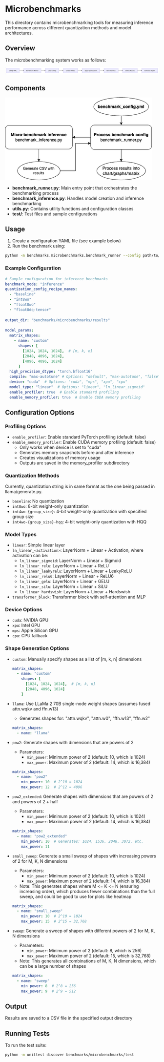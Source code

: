 # Microbenchmarks

This directory contains microbenchmarking tools for measuring inference performance across different quantization methods and model architectures.

## Overview

The microbenchmarking system works as follows:

![Microbenchmarks Process Flow](../../docs/static/microbenchmarking_process_diagram.png)

## Components

![Microbenchmarks Flow](../../docs/static/microbenchmarks_code_flow_diagram.png)

- **benchmark_runner.py**: Main entry point that orchestrates the benchmarking process
- **benchmark_inference.py**: Handles model creation and inference benchmarking
- **utils.py**: Contains utility functions and configuration classes
- **test\/**: Test files and sample configurations

## Usage

1. Create a configuration YAML file (see example below)
2. Run the benchmark using:

```bash
python -m benchmarks.microbenchmarks.benchmark_runner --config path/to/config.yml
```

### Example Configuration

```yaml
# Sample configuration for inference benchmarks
benchmark_mode: "inference"
quantization_config_recipe_names:
  - "baseline"
  - "int8wo"
  - "float8wo"
  - "float8dq-tensor"

output_dir: "benchmarks/microbenchmarks/results"

model_params:
  matrix_shapes:
    - name: "custom"
      shapes: [
        [1024, 1024, 1024],  # [m, k, n]
        [2048, 4096, 1024],
        [4096, 4096, 1024]
      ]
  high_precision_dtype: "torch.bfloat16"
  compile: "max-autotune" # Options: "default", "max-autotune", "false"
  device: "cuda"  # Options: "cuda", "mps", "xpu", "cpu"
  model_type: "linear"  # Options: "linear", "ln_linear_sigmoid"
  enable_profiler: true  # Enable standard profiling
  enable_memory_profiler: true  # Enable CUDA memory profiling
```

## Configuration Options

### Profiling Options
- `enable_profiler`: Enable standard PyTorch profiling (default: false)
- `enable_memory_profiler`: Enable CUDA memory profiling (default: false)
  - Only works when device is set to "cuda"
  - Generates memory snapshots before and after inference
  - Creates visualizations of memory usage
  - Outputs are saved in the memory_profiler subdirectory

### Quantization Methods
Currently, quantization string is in same format as the one being passed in llama/generate.py.
- `baseline`: No quantization
- `int8wo`: 8-bit weight-only quantization
- `int4wo-{group_size}`: 4-bit weight-only quantization with specified group size
- `int4wo-{group_size}-hqq`: 4-bit weight-only quantization with HQQ

### Model Types
- `linear`: Simple linear layer
- `ln_linear_<activation>`: LayerNorm + Linear + Activation, where activation can be:
  - `ln_linear_sigmoid`: LayerNorm + Linear + Sigmoid
  - `ln_linear_relu`: LayerNorm + Linear + ReLU
  - `ln_linear_leakyrelu`: LayerNorm + Linear + LeakyReLU
  - `ln_linear_relu6`: LayerNorm + Linear + ReLU6
  - `ln_linear_gelu`: LayerNorm + Linear + GELU
  - `ln_linear_silu`: LayerNorm + Linear + SiLU
  - `ln_linear_hardswish`: LayerNorm + Linear + Hardswish
- `transformer_block`: Transformer block with self-attention and MLP

### Device Options
- `cuda`: NVIDIA GPU
- `xpu`: Intel GPU
- `mps`: Apple Silicon GPU
- `cpu`: CPU fallback

### Shape Generation Options
- `custom`: Manually specify shapes as a list of [m, k, n] dimensions
  ```yaml
  matrix_shapes:
    - name: "custom"
      shapes: [
        [1024, 1024, 1024],  # [m, k, n]
        [2048, 4096, 1024]
      ]
  ```

- `llama`: Use LLaMa 2 70B single-node weight shapes (assumes fused attn.wqkv and ffn.w13)
  - Generates shapes for: "attn.wqkv", "attn.w0", "ffn.w13", "ffn.w2"
  ```yaml
  matrix_shapes:
    - name: "llama"
  ```

- `pow2`: Generate shapes with dimensions that are powers of 2
  - Parameters:
    - `min_power`: Minimum power of 2 (default: 10, which is 1024)
    - `max_power`: Maximum power of 2 (default: 14, which is 16,384)
  ```yaml
  matrix_shapes:
    - name: "pow2"
      min_power: 10  # 2^10 = 1024
      max_power: 12  # 2^12 = 4096
  ```

- `pow2_extended`: Generate shapes with dimensions that are powers of 2 and powers of 2 + half
  - Parameters:
    - `min_power`: Minimum power of 2 (default: 10, which is 1024)
    - `max_power`: Maximum power of 2 (default: 14, which is 16,384)
  ```yaml
  matrix_shapes:
    - name: "pow2_extended"
      min_power: 10  # Generates: 1024, 1536, 2048, 3072, etc.
      max_power: 11
  ```

- `small_sweep`: Generate a small sweep of shapes with increasing powers of 2 for M, K, N dimensions
  - Parameters:
    - `min_power`: Minimum power of 2 (default: 10, which is 1024)
    - `max_power`: Maximum power of 2 (default: 14, which is 16,384)
  - Note: This generates shapes where M <= K <= N (ensuring increasing order), which produces fewer combinations than the full sweep, and could be good to use for plots like heatmap
  ```yaml
  matrix_shapes:
    - name: "small_sweep"
      min_power: 10  # 2^10 = 1024
      max_power: 15  # 2^15 = 32,768
  ```

- `sweep`: Generate a sweep of shapes with different powers of 2 for M, K, N dimensions
  - Parameters:
    - `min_power`: Minimum power of 2 (default: 8, which is 256)
    - `max_power`: Maximum power of 2 (default: 15, which is 32,768)
  - Note: This generates all combinations of M, K, N dimensions, which can be a large number of shapes
  ```yaml
  matrix_shapes:
    - name: "sweep"
      min_power: 8  # 2^8 = 256
      max_power: 9  # 2^9 = 512
  ```



## Output

Results are saved to a CSV file in the specified output directory

## Running Tests

To run the test suite:

```bash
python -m unittest discover benchmarks/microbenchmarks/test
```
